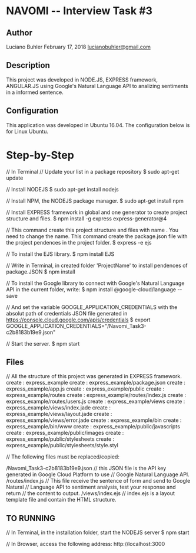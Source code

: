 # NAVOMI -- Interview Task #3

## Author

Luciano Buhler
February 17, 2018
lucianobuhler@gmail.com

## Description

This project was developed in NODE.JS, EXPRESS framework, ANGULAR.JS using
Google's Natural Language API to analizing sentiments in a informed sentence.

## Configuration
This application was developed in Ubuntu 16.04.
The configuration below is for Linux Ubuntu.

  # Step-by-Step

// In Terminal
// Update your list in a package repository
$ sudo apt-get update

// Install NODEJS
$ sudo apt-get install nodejs

// Install NPM, the NODEJS package manager.
$ sudo apt-get install npm

// Install EXPRESS framework in global and one generator to create project structure and files.
$ npm install -g express express-generator@4

// This command create this project structure and files with name <projectName>. You need to change the name. This command create the package.json file with the project pendences in the project folder.
$ express <projectName> -e ejs

// To install the EJS library.
$ npm install EJS

// Write in Terminal, in created folder 'ProjectName' to install pendences of package.JSON
$ npm install

// To install the Google library to connect with Google's Natural Language API in the current folder, write:
$ npm install @google-cloud/language --save

// And set the variable GOOGLE_APPLICATION_CREDENTIALS with the absolut path of credentials JSON file generated in https://console.cloud.google.com/apis/credentials
$ export GOOGLE_APPLICATION_CREDENTIALS="<directory path>/Navomi_Task3-c2b8183b19e9.json"

// Start the server.
$ npm start




## Files
// All the structure of this project was generated in EXPRESS framework.
create : express_example
create : express_example/package.json
create : express_example/app.js
create : express_example/public
create : express_example/routes
create : express_example/routes/index.js
create : express_example/routes/users.js
create : express_example/views
create : express_example/views/index.jade
create : express_example/views/layout.jade
create : express_example/views/error.jade
create : express_example/bin
create : express_example/bin/www
create : express_example/public/javascripts
create : express_example/public/images
create : express_example/public/stylesheets
create : express_example/public/stylesheets/style.styl


// The following files must be replaced/copied:

<directory path>/Navomi_Task3-c2b8183b19e9.json  // this JSON file is the API key generated in Google Cloud Platform to use                                                    // Google Natural Language API.
<directory path>/routes/index.js                 // This file receive the sentence of form and send to Google Natural
                                                 // Language API to sentiment analysis, test your response and return 
                                                 // the content to output.
<directory path>/views/index.ejs                 // index.ejs is a layout template file and contain the HTML structure.


## TO RUNNING

// In Terminal, in the installation folder, start the NODEJS server
$ npm start

// In Browser, access the following address:
http://localhost:3000
